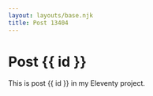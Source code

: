 ```yaml
---
layout: layouts/base.njk
title: Post 13404
---
```


# Post {{ id }}

This is post {{ id }} in my Eleventy project.
